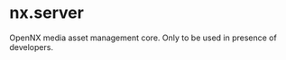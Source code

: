 nx.server
=========

OpenNX media asset management core. 
Only to be used in presence of developers.
